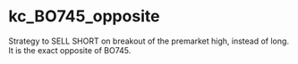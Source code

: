 # kc_BO745_opposite

Strategy to SELL SHORT on breakout of the premarket high, instead of long. It is the exact opposite of BO745.
